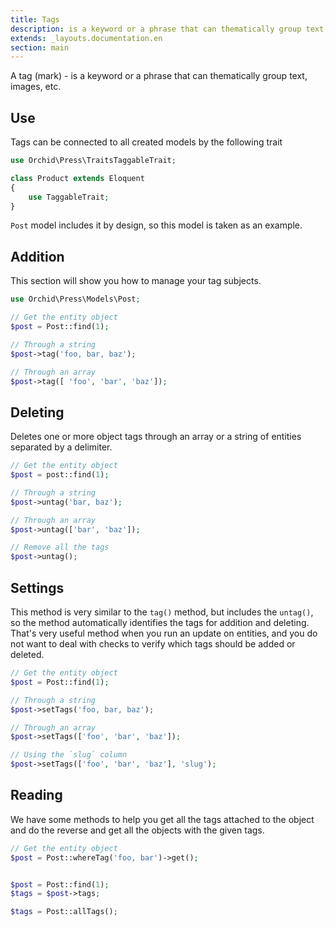 ```yaml
---
title: Tags
description: is a keyword or a phrase that can thematically group text, images, etc. 
extends: _layouts.documentation.en
section: main
---
```


A tag (mark) - is a keyword or a phrase that can thematically group text, images, etc.  

## Use

Tags can be connected to all created models by the following trait

```php
use Orchid\Press\TraitsTaggableTrait;

class Product extends Eloquent
{
    use TaggableTrait;
}
```


`Post` model includes it by design, so this model is taken as an example.

## Addition

This section will show you how to manage your tag subjects.

```php
use Orchid\Press\Models\Post;

// Get the entity object
$post = Post::find(1);

// Through a string
$post->tag('foo, bar, baz');

// Through an array
$post->tag([ 'foo', 'bar', 'baz']);
```




## Deleting

Deletes one or more object tags through an array or a string of entities separated by a delimiter.

```php
// Get the entity object
$post = post::find(1);

// Through a string
$post->untag('bar, baz');

// Through an array
$post->untag(['bar', 'baz']);

// Remove all the tags
$post->untag();
```



## Settings

This method is very similar to the `tag()` method, but includes the `untag()`, so the method automatically identifies the tags for addition and deleting. That's very useful method when you run an update on entities, and you do not want to deal with checks to verify which tags should be added or deleted.

```php
// Get the entity object
$post = Post::find(1);

// Through a string
$post->setTags('foo, bar, baz');

// Through an array
$post->setTags(['foo', 'bar', 'baz']);

// Using the `slug` column
$post->setTags(['foo', 'bar', 'baz'], 'slug');
```


## Reading

We have some methods to help you get all the tags attached to the object and do the reverse and get all the objects with the given tags.

```php
// Get the entity object
$post = Post::whereTag('foo, bar')->get();


$post = Post::find(1);
$tags = $post->tags;

$tags = Post::allTags();
```
 
